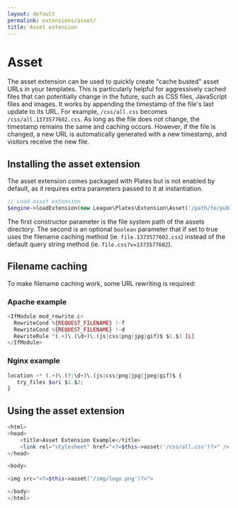 ```yaml
---
layout: default
permalink: extensions/asset/
title: Asset extension
---
```


Asset
=====

The asset extension can be used to quickly create "cache busted" asset URLs in your templates. This is particularly helpful for aggressively cached files that can potentially change in the future, such as CSS files, JavaScript files and images. It works by appending the timestamp of the file's last update to its URL. For example, `/css/all.css` becomes `/css/all.1373577602.css`. As long as the file does not change, the timestamp remains the same and caching occurs. However, if the file is changed, a new URL is automatically generated with a new timestamp, and visitors receive the new file.

## Installing the asset extension

The asset extension comes packaged with Plates but is not enabled by default, as it requires extra parameters passed to it at instantiation.

~~~ php
// Load asset extension
$engine->loadExtension(new League\Plates\Extension\Asset('/path/to/public/assets/', true));
~~~

The first constructor parameter is the file system path of the assets directory. The second is an optional `boolean` parameter that if set to true uses the filename caching method (ie. `file.1373577602.css`) instead of the default query string method (ie. `file.css?v=1373577602`).

## Filename caching

To make filename caching work, some URL rewriting is required:

### Apache example
~~~ php
<IfModule mod_rewrite.c>
  RewriteCond %{REQUEST_FILENAME} !-f
  RewriteCond %{REQUEST_FILENAME} !-d
  RewriteRule ^(.+)\.(\d+)\.(js|css|png|jpg|gif)$ $1.$3 [L]
</IfModule>
~~~

### Nginx example

~~~ php
location ~* (.+)\.(?:\d+)\.(js|css|png|jpg|jpeg|gif)$ {
   try_files $uri $1.$2;
}
~~~

## Using the asset extension

~~~ php
<html>
<head>
    <title>Asset Extension Example</title>
    <link rel="stylesheet" href="<?=$this->asset('/css/all.css')?>" />
</head>

<body>

<img src="<?=$this->asset('/img/logo.png')?>">

</body>
</html>
~~~
